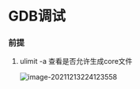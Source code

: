# GDB调试

### 前提

1. ulimit -a 查看是否允许生成core文件

   ![image-20211213224123558](C:\Users\Administrator\Desktop\Note\Cpp\pics\gdb_1.jpg)

